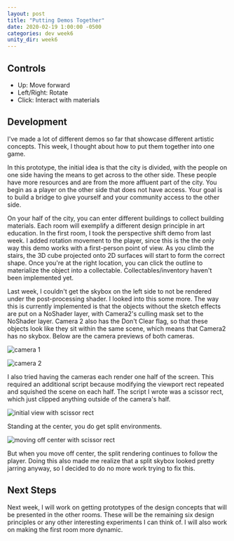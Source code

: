 ```yaml
---
layout: post
title: "Putting Demos Together"
date: 2020-02-19 1:00:00 -0500
categories: dev week6
unity_dir: week6
---
```


## Controls
* Up: Move forward
* Left/Right: Rotate
* Click: Interact with materials

## Development

I've made a lot of different demos so far that showcase different artistic concepts. This week, I thought about how to put them together into one game.

In this prototype, the initial idea is that the city is divided, with the people on one side having the means to get across to the other side. These people have more resources and are from the more affluent part of the city. You begin as a player on the other side that does not have access. Your goal is to build a bridge to give yourself and your community access to the other side.

On your half of the city, you can enter different buildings to collect building materials. Each room will exemplify a different design principle in art education. In the first room, I took the perspective shift demo from last week. I added rotation movement to the player, since this is the the only way this demo works with a first-person point of view. As you climb the stairs, the 3D cube projected onto 2D surfaces will start to form the correct shape. Once you're at the right location, you can click the outline to materialize the object into a collectable. Collectables/inventory haven't been implemented yet.

Last week, I couldn't get the skybox on the left side to not be rendered under the post-processing shader. I looked into this some more. The way this is currently implemented is that the objects without the sketch effects are put on a NoShader layer, with Camera2's culling mask set to the NoShader layer. Camera 2 also has the Don't Clear flag, so that these objects look like they sit within the same scene, which means that Camera2 has no skybox. Below are the camera previews of both cameras.

![camera 1](/assets/camera1.png)

![camera 2](/assets/camera2.png)

I also tried having the cameras each render one half of the screen. This required an additional script because modifying the viewport rect repeated and squished the scene on each half. The script I wrote was a scissor rect, which just clipped anything outside of the camera's half.

![initial view with scissor rect](/assets/scissorrect1.png)

Standing at the center, you do get split environments.

![moving off center with scissor rect](/assets/scissorrect2.png)

But when you move off center, the split rendering continues to follow the player. Doing this also made me realize that a split skybox looked pretty jarring anyway, so I decided to do no more work trying to fix this.

## Next Steps
Next week, I will work on getting prototypes of the design concepts that will be presented in the other rooms. These will be the remaining six design principles or any other interesting experiments I can think of. I will also work on making the first room more dynamic.
